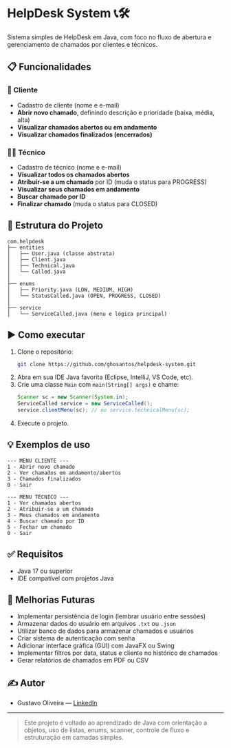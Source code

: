 # HelpDesk System 📞🛠️

Sistema simples de HelpDesk em Java, com foco no fluxo de abertura e gerenciamento de chamados por clientes e técnicos.

## 📋 Funcionalidades

### 👤 Cliente
- Cadastro de cliente (nome e e-mail)
- **Abrir novo chamado**, definindo descrição e prioridade (baixa, média, alta)
- **Visualizar chamados abertos ou em andamento**
- **Visualizar chamados finalizados (encerrados)**

### 🧑‍💻 Técnico
- Cadastro de técnico (nome e e-mail)
- **Visualizar todos os chamados abertos**
- **Atribuir-se a um chamado** por ID (muda o status para PROGRESS)
- **Visualizar seus chamados em andamento**
- **Buscar chamado por ID**
- **Finalizar chamado** (muda o status para CLOSED)

## 🧱 Estrutura do Projeto

```
com.helpdesk
├── entities
│   ├── User.java (classe abstrata)
│   ├── Client.java
│   ├── Technical.java
│   └── Called.java
│
├── enums
│   ├── Priority.java (LOW, MEDIUM, HIGH)
│   └── StatusCalled.java (OPEN, PROGRESS, CLOSED)
│
├── service
│   └── ServiceCalled.java (menu e lógica principal)
```

## ▶️ Como executar

1. Clone o repositório:
   ```bash
   git clone https://github.com/ghosantos/helpdesk-system.git
   ```
2. Abra em sua IDE Java favorita (Eclipse, IntelliJ, VS Code, etc).
3. Crie uma classe `Main` com `main(String[] args)` e chame:
   ```java
   Scanner sc = new Scanner(System.in);
   ServiceCalled service = new ServiceCalled();
   service.clientMenu(sc); // ou service.technicalMenu(sc);
   ```
4. Execute o projeto.

## 💡 Exemplos de uso

```text
--- MENU CLIENTE ---
1 - Abrir novo chamado
2 - Ver chamados em andamento/abertos
3 - Chamados finalizados
0 - Sair
```

```text
--- MENU TÉCNICO ---
1 - Ver chamados abertos
2 - Atribuir-se a um chamado
3 - Meus chamados em andamento
4 - Buscar chamado por ID
5 - Fechar um chamado
0 - Sair
```

## ✅ Requisitos
- Java 17 ou superior
- IDE compatível com projetos Java

## 🔮 Melhorias Futuras

- Implementar persistência de login (lembrar usuário entre sessões)
- Armazenar dados do usuário em arquivos `.txt` ou `.json`
- Utilizar banco de dados para armazenar chamados e usuários
- Criar sistema de autenticação com senha
- Adicionar interface gráfica (GUI) com JavaFX ou Swing
- Implementar filtros por data, status e cliente no histórico de chamados
- Gerar relatórios de chamados em PDF ou CSV

## ✍️ Autor

- Gustavo Oliveira — [LinkedIn](https://www.linkedin.com/in/gustavo-oliveira-1477922b3/)

---

> Este projeto é voltado ao aprendizado de Java com orientação a objetos, uso de listas, enums, scanner, controle de fluxo e estruturação em camadas simples.

